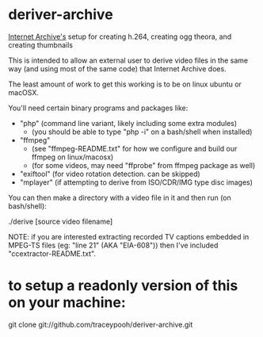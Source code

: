deriver-archive
===============

<a href="http://archive.org">Internet Archive's</a> setup for creating h.264, creating ogg theora, and creating thumbnails

This is intended to allow an external user to derive video files in the same way
(and using most of the same code) that Internet Archive does.


The least amount of work to get this working is to be on linux ubuntu
or macOSX.

You'll need certain binary programs and packages like:
* "php"  (command line variant, likely including some extra modules)
    * (you should be able to type "php -i" on a bash/shell when installed)
* "ffmpeg"
    * (see "ffmpeg-README.txt" for how we configure and build our ffmpeg on linux/macosx)
    * (for some videos, may need "ffprobe" from ffmpeg package as well)
* "exiftool" (for video rotation detection.  can be skipped)
* "mplayer" (if attempting to derive from ISO/CDR/IMG type disc images)


You can then make a directory with a video file in it
and then run (on bash/shell):

./derive [source video filename]



NOTE: if you are interested extracting recorded TV captions embedded in MPEG-TS files
(eg: "line 21" (AKA "EIA-608")) then I've included "ccextractor-README.txt".


# to setup a readonly version of this on your machine:
git clone git://github.com/traceypooh/deriver-archive.git
